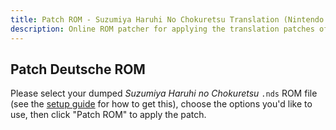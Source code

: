 ```yaml
---
title: Patch ROM - Suzumiya Haruhi No Chokuretsu Translation (Nintendo DS)
description: Online ROM patcher for applying the translation patches of Suzumiya Haruhi no Chokuretsu (The Series of Haruhi Suzumiya)
---
```


## Patch Deutsche ROM

Please select your dumped _Suzumiya Haruhi no Chokuretsu_ `.nds` ROM file (see the [setup guide](/chokuretsu/guide) for how to get this), choose the options you'd like to use, then click "Patch ROM" to apply the patch.